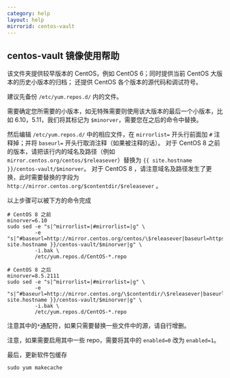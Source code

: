 ```yaml
---
category: help
layout: help
mirrorid: centos-vault
---
```


## centos-vault 镜像使用帮助

该文件夹提供较早版本的 CentOS，例如 CentOS 6；同时提供当前 CentOS 大版本的历史小版本的归档；
还提供 CentOS 各个版本的源代码和调试符号。

建议先备份 `/etc/yum.repos.d/` 内的文件。

需要确定您所需要的小版本，如无特殊需要则使用该大版本的最后一个小版本，比如 6.10，5.11，我们将其标记为 `$minorver`，需要您在之后的命令中替换。

然后编辑 `/etc/yum.repos.d/` 中的相应文件，在 `mirrorlist=` 开头行前面加 `#` 注释掉；并将 `baseurl=` 开头行取消注释（如果被注释的话）。
对于 CentOS 8 之前的版本，请把该行内的域名及路径（例如`mirror.centos.org/centos/$releasever`）替换为 `{{ site.hostname }}/centos-vault/$minorver`。
对于 CentOS 8 ，请注意域名及路径发生了更换，此时需要替换的字段为 `http://mirror.centos.org/$contentdir/$releasever` 。

以上步骤可以被下方的命令完成

```
# CentOS 8 之前
minorver=6.10
sudo sed -e "s|^mirrorlist=|#mirrorlist=|g" \
         -e "s|^#baseurl=http://mirror.centos.org/centos/\$releasever|baseurl=https://{{ site.hostname }}/centos-vault/$minorver|g" \
         -i.bak \
         /etc/yum.repos.d/CentOS-*.repo

# CentOS 8 之后
minorver=8.5.2111
sudo sed -e "s|^mirrorlist=|#mirrorlist=|g" \
         -e "s|^#baseurl=http://mirror.centos.org/\$contentdir/\$releasever|baseurl=https://{{ site.hostname }}/centos-vault/$minorver|g" \
         -i.bak \
         /etc/yum.repos.d/CentOS-*.repo
```

注意其中的`*`通配符，如果只需要替换一些文件中的源，请自行增删。

注意，如果需要启用其中一些 repo，需要将其中的 `enabled=0` 改为 `enabled=1`。

最后，更新软件包缓存

```
sudo yum makecache
```
